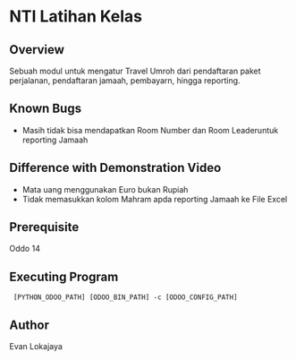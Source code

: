 # NTI Latihan Kelas
## Overview
Sebuah modul untuk mengatur Travel Umroh dari pendaftaran paket perjalanan, pendaftaran jamaah, pembayarn, hingga reporting.

## Known Bugs
* Masih tidak bisa mendapatkan Room Number dan Room Leaderuntuk reporting Jamaah

## Difference with Demonstration Video
* Mata uang menggunakan Euro bukan Rupiah
* Tidak memasukkan kolom Mahram apda reporting Jamaah ke File Excel

## Prerequisite
Oddo 14

## Executing Program
` [PYTHON_ODOO_PATH] [ODOO_BIN_PATH] -c [ODOO_CONFIG_PATH]`

## Author 
Evan Lokajaya
